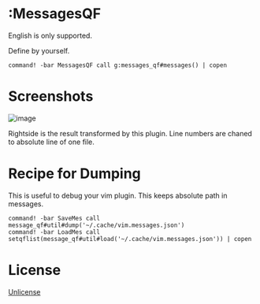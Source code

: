 # :MessagesQF

English is only supported.

Define by yourself.

```vim
command! -bar MessagesQF call g:messages_qf#messages() | copen
```

# Screenshots

![image](https://user-images.githubusercontent.com/29811106/74102721-86a84980-4b89-11ea-996e-1d84a79c47b8.png)

Rightside is the result transformed by this plugin. Line numbers are chaned to absolute line of one file.


# Recipe for Dumping

This is useful to debug your vim plugin. This keeps absolute path in messages.

```vim
command! -bar SaveMes call message_qf#util#dump('~/.cache/vim.messages.json')
command! -bar LoadMes call setqflist(message_qf#util#load('~/.cache/vim.messages.json')) | copen
```

# License

[Unlicense](https://unlicense.org)


